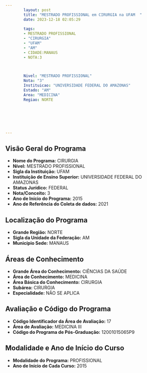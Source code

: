 ```yaml
---
        layout: post
        title: "MESTRADO PROFISSIONAL em CIRURGIA na UFAM  "
        date: 2023-12-18 02:05:29
     
        tags:
        - MESTRADO PROFISSIONAL
        - "CIRURGIA"
        - "UFAM"
        - "AM"
        - CIDADE:MANAUS
        - NOTA:3
        
       

        Nivel: "MESTRADO PROFISSIONAL"
        Nota: "3"
        Instituicao: "UNIVERSIDADE FEDERAL DO AMAZONAS"
        Estado: "AM"
        Area: "MEDICINA"
        Regiao: NORTE
        
        
        
        
        
        
---
```

## Visão Geral do Programa
- **Nome do Programa:** CIRURGIA
- **Nível:** MESTRADO PROFISSIONAL
- **Sigla da Instituição:** UFAM
- **Instituição de Ensino Superior:** UNIVERSIDADE FEDERAL DO AMAZONAS
- **Status Jurídico:** FEDERAL
- **Nota/Conceito:** 3
- **Ano de Início do Programa:** 2015
- **Ano de Referência do Coleta de dados:** 2021

## Localização do Programa
- **Grande Região:** NORTE
- **Sigla da Unidade da Federação:** AM
- **Município Sede:** MANAUS

## Áreas de Conhecimento
- **Grande Área do Conhecimento:** CIÊNCIAS DA SAÚDE
- **Área de Conhecimento:** MEDICINA
- **Área Básica do Conhecimento:** CIRURGIA
- **Subárea:** CIRURGIA
- **Especialidade:** NÃO SE APLICA

## Avaliação e Código do Programa
- **Código Identificador da Área de Avaliação:** 17
- **Área de Avaliação:** MEDICINA III
- **Código do Programa de Pós-Graduação:** 12001015065P9


## Modalidade e Ano de Início do Curso
- **Modalidade do Programa:** PROFISSIONAL
- **Ano de Início de Cada Curso:** 2015
